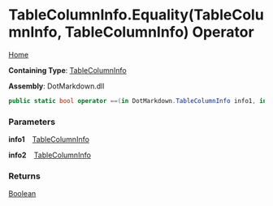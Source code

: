 # TableColumnInfo\.Equality\(TableColumnInfo, TableColumnInfo\) Operator

[Home](../../../README.md)

**Containing Type**: [TableColumnInfo](../README.md)

**Assembly**: DotMarkdown\.dll

```csharp
public static bool operator ==(in DotMarkdown.TableColumnInfo info1, in DotMarkdown.TableColumnInfo info2)
```

### Parameters

**info1** &ensp; [TableColumnInfo](../README.md)

**info2** &ensp; [TableColumnInfo](../README.md)

### Returns

[Boolean](https://docs.microsoft.com/en-us/dotnet/api/system.boolean)

